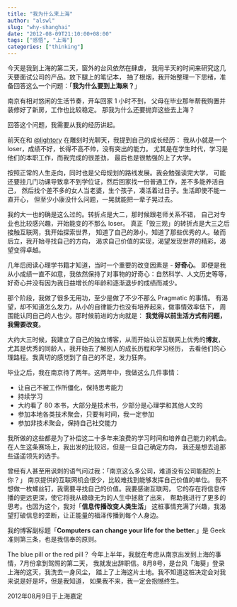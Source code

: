 ```yaml
---
title: "我为什么来上海"
author: "alswl"
slug: "why-shanghai"
date: "2012-08-09T21:10:00+08:00"
tags: ["感悟", "上海"]
categories: ["thinking"]
---
```



今天是我到上海的第二天，窗外的台风依然在肆虐，
我用半天的时间来研究这几天要面试公司的产品。放下腿上的笔记本，
抽了根烟，我开始整理一下思绪，准备回答这么一个问题：「**我为什么要到上海来？**」

南京有相对悠闲的生活节奏，开车回家 1 小时不到，
父母在毕业那年帮我购置并装修好了新房，工作也比较稳定。
那我为什么还要抛弃这些去上海？

回答这个问题，我需要从我的经历讲起。

<!-- more -->

前天在和 [@lightory][lightory] 在雕刻时光聊天，我提到自己的成长经历：
我从小就是一个 loser，成绩不好，长得不高不帅，没有突出的能力。
尤其是在学生时代，学习是他们的本职工作，而我完成的很差劲，
最后也是很勉强的上了大学。

按照正常的人生走向，同时也是父母规划的路线发展。我会勉强读完大学，
可能还要挂几门功课导致拿不到学位证，然后回家找一份普通工作，差不多能养活自己，
然后找个差不多的女人当老婆，生个孩子，凑活着过日子。生活即使不能一直开心，
但至少小康没什么问题，一晃就能把一辈子晃过去。

我的大一也的确是这么过的。转折点是大二，那时候跟老师关系不错，
自己对专业也比较感兴趣，开始能变的不那么 loser。
真正「毁三观」的转折点是大三之后接触互联网，我开始探索世界，
知道了自己的渺小，知道了那些优秀的人。破而后立，我开始寻找自己的方向，
渴求自己价值的实现，渴望发现世界的精彩，渴望变得卓越。

几年后阅读心理学书籍才知道，当时一个重要的改变因素是 - **好奇心**。
即便是我从小成绩一直不如意，我依然保持了对事物的好奇心：自然科学、人文历史等等，
好奇心并没有因为我日益增长的年龄和逐渐退步的成绩而减少。

那个阶段，我做了很多无用功，至少是做了不少不那么 Pragmatic 的事情。
有渴望，却不知道怎么发力，从小的自律能力也没有培养起来，做事情效率低下，
周围能认同自己的人也少。那时候前进的方向就是：
**我觉得以前生活方式有问题，我需要改变**。

大约大三时候，我建立了自己的独立博客，从而开始认识互联网上优秀的**博友**，
尤其是优秀的同龄人，我开始去了解别人的成长历程和学习经历，
去看他们的心理路程。我真切的感觉到了自己的不足，发力狂奔。

毕业之后，我在南京待了两年。这两年中，我做这么几件事情：

* 让自己不被工作所僵化，保持思考能力
* 持续学习
* 大约看了 80 本书，大部分是技术书，少部分是心理学和其他人文的
* 参加本地各类技术聚会，只要有时间，我一定参加
* 参加非技术聚会，保持自己社交能力

我所做的这些都是为了补偿这二十多年来浪费的学习时间和培养自己能力的机会。
在人生这条赛场上，我出发的比较迟，但是一旦自己确定方向，
我还是想去追那些遥遥领先的选手。

曾经有人甚至用讽刺的语气问过我：「南京这么多公司，难道没有公司能配的上你？」
南京提供的互联网机会很少，比较难找到能够发挥自己价值的单位。
我不想做一枚螺丝钉，我需要寻找自己的价值。我要感谢互联网，
它的存在将信息传播的更远更深，使它将我从碌碌无为的人生中拯救了出来，
帮助我进行了更多的思考。也因为这个，我对「**信息传播改变人类生活**」
这桩事情充满了兴趣，我渴望打破信息的垄断，让正能量的福泽传播到每个人身边。

我的博客副标题「**Computers can change your life for the better.**」是 Geek
准则第三条，也是我信奉的原则。

The blue pill or the red pill？
今年上半年，我就在考虑从南京出发到上海的事情，7月份拿到驾照的第二天，
我就发出辞职信。8月8号，是台风「海葵」登录上海的这天，我洗去一身风尘，
踏上了上海这片土地。我不知道这桩决定会对我来说是好是坏，但是我知道，
如果我不来，我一定会抱憾终生。

2012年08月9日于上海嘉定

[lightory]: http://lightory.net/
